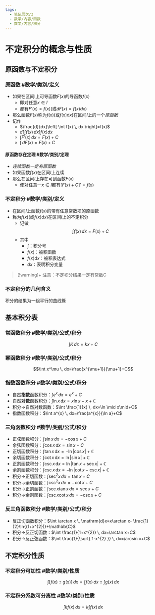 ```yaml
---
tags:
  - 笔记层次/3
  - 数学/内容/函数
  - 数学/内容/积分
---
```



# 不定积分的概念与性质
## 原函数与不定积分

### 原函数 #数学/类别/定义

- 如果在区间I上可导函数$F(x)$的导函数$f(x)$
	- 即对任意$x \in I$
	- 都有$F'(x)=f(x)$(或$dF(x)=f(x)dx$)
- 那么函数$F(x)$称为$f(x)$(或$f(x)\mathrm{d}x$)在区间$I$上的一个*原函数*
- 记作
	- $\frac{d}{dx}\left[ \int f(x) \, dx \right]=f(x)$
	- $d\left[ \int f(x) \, dx \right]f(x)dx$
	- $\int F'(x) \, dx=F(x)+C$
	- $\int  \, dF(x)=F(x)+C$


#### 原函数存在定理 #数学/类别/定理 

- *连续函数一定有原函数*
- 如果函数$f(x)$在区间$I$上连续
- 那么在区间$I$上存在可到函数$F(x)$
	- 使对任意一$x \in I$都有$[F(x)+C]'=f(x)$

### 不定积分 #数学/类别/定义 

- 在区间$I$上函数$f(x)$的带有任意常数项的原函数
- 称为$f(x)$(或$f(x)\mathrm{d}x$)在区间$I$上的不定积分
	- 记做$$\int f(x) \, dx=F(x)+C$$
	- 其中
		- $\int$：积分号
		- $f(x)$：被积函数
		- $f(x)\mathrm{d}x$：被积表达式
		- $dx$：表明积分变量

>[!warning]+ 注意：不定积分结果一定有常数C


### 不定积分的几何含义

积分的结果为一组平行的曲线簇

## 基本积分表

### 常函数积分 #数学/类别/公式/积分 

$$\int K \, dx=kx+C$$

### 幂函数积分 #数学/类别/公式/积分 

$$\int x^\mu \, dx=\frac{x^{\mu+1}}{\mu+1}+C$$
### 指数函数积分 #数学/类别/公式/积分 

- 自然**指数**函数积分：$\int e^{x} \, dx=e^{x}+C$
- 自然**对数**函数积分：$\int \ln{x} \, \mathrm{d}x=x\ln{x}-x+\mathbb{C}$
- 积分->自然对数函数：$\int \frac{1}{x} \, dx=\ln \mid x\mid+C$
- 指数函数积分：$\int a^{x} \, dx=\frac{a^{x}}{\ln a}+C$           

### 三角函数积分 #数学/类别/公式/积分 

- 正弦函数积分：$\int \sin x \, dx=-\cos x+C$
- 余弦函数积分：$\int \cos x \, dx=\sin x+C$                                
- 正切函数积分：$\int \tan x \, \mathrm{d}x=-\ln{\lvert{\cos x}\rvert}+\mathbb{C}$
- 余切函数积分：$\int \cot x \, \mathrm{d}x=\ln{\lvert{\sin x}\rvert}+\mathbb{C}$
- 正割函数积分：$\int \csc x \, \mathrm{d}x=\ln{\lvert{ \tan x+\sec x }\rvert}+\mathbb{C}$
- 余割函数积分：$\int \csc x \, \mathrm{d}x=-\ln{\lvert{\cot x-\csc x}\rvert}+\mathbb{C}$
- 积分->正切函数：$\int \sec ^{2}x \, dx=\tan x+C$ 
- 积分->余切函数：$\int \csc ^{2}x \, dx=-\cot x+C$
- 积分->正割函数：$\int \sec x\tan x \, dx=\sec x+C$
- 积分->余割函数：$\int \csc x\cot x \, dx=-\csc x+C$

### 反三角函数积分 #数学/类别/公式/积分 

- 反正切函数积分：$\int \arctan x \, \mathrm{d}x=x\arctan x- \frac{1}{2}\ln{(1+x^{2})}+\mathbb{C}$
- 积分->反正切函数：$\int \frac{1}{1+x^{2}} \, dx=\arctan x+C$
- 积分->反正弦函数：$\int \frac{1}{\sqrt{ 1-x^{2} }} \, dx=\arcsin x+C$ 

## 不定积分性质

### 不定积分可加性 #数学/类别/性质 

$$\int [f(x)\pm g(x)] \, dx =\int f(x) \, dx \pm\int g(x) \, dx$$

### 不定积分系数可分离性 #数学/类别/性质 

$$\int kf(x) \, dx =k\int f(x) \, dx$$
